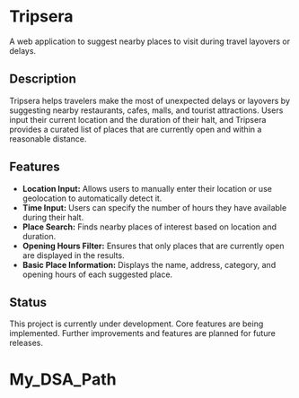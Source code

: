 # Tripsera

A web application to suggest nearby places to visit during travel layovers or delays.

## Description

Tripsera helps travelers make the most of unexpected delays or layovers by suggesting nearby restaurants, cafes, malls, and tourist attractions.  Users input their current location and the duration of their halt, and Tripsera provides a curated list of places that are currently open and within a reasonable distance.

## Features

*   **Location Input:**  Allows users to manually enter their location or use geolocation to automatically detect it.
*   **Time Input:**  Users can specify the number of hours they have available during their halt.
*   **Place Search:**  Finds nearby places of interest based on location and duration.
*   **Opening Hours Filter:**  Ensures that only places that are currently open are displayed in the results.
*   **Basic Place Information:** Displays the name, address, category, and opening hours of each suggested place.

<!-- ## Technologies Used -->
<!--  -->
<!-- *   **Frontend:** React -->
<!-- *   **Backend:** Node.js, Express -->
<!-- *   **Database:** MongoDB -->
<!-- *   **API (Potential):** Google Places API, Foursquare Places API (To be implemented) -->
<!--  -->
<!-- ## Setup Instructions -->
<!--  -->
<!-- 1.  **Clone the repository:** -->
<!--  -->
<!--     ```bash -->
<!--     git clone https://github.com/yourusername/tripsera.git  # Replace with your repository URL -->
<!--     cd tripsera -->
<!--     ``` -->
<!--  -->
<!-- 2.  **Install backend dependencies:** -->
<!--  -->
<!--     ```bash -->
<!--     cd backend -->
<!--     npm install -->
<!--     ``` -->
<!--  -->
<!-- 3.  **Configure MongoDB:** -->
<!--  -->
<!--     *   Ensure you have MongoDB installed and running. -->
<!--     *   Create a `.env` file in the `backend` directory and add your MongoDB connection string: -->
<!--  -->
<!--         ``` -->
<!--         MONGODB_URI=mongodb://localhost:27017/tripsera -->
<!--         ``` -->
<!--  -->
<!-- 4.  **Run the backend server:** -->
<!--  -->
<!--     ```bash -->
<!--     npm start -->
<!--     ``` -->
<!--  -->
<!-- 5.  **Install frontend dependencies:** -->
<!--  -->
<!--     ```bash -->
<!--     cd ../frontend -->
<!--     npm install -->
<!--     ``` -->
<!--  -->
<!-- 6.  **Run the frontend application:** -->
<!--  -->
<!--     ```bash -->
<!--     npm start -->
<!--     ``` -->
<!--  -->
<!--     The frontend should now be accessible in your browser at `http://localhost:3000`. -->

## Status

This project is currently under development. Core features are being implemented.  Further improvements and features are planned for future releases.

<!-- ## Future Enhancements -->
<!--  -->
<!-- *   Integrate with Google Places API or Foursquare Places API for more comprehensive place data. -->
<!-- *   Implement user authentication and trip saving functionality. -->
<!-- *   Add reviews and ratings for places. -->
<!-- *   Implement more advanced filtering options. -->
<!-- *   Implement caching. -->
<!--  -->
<!-- ## Contributing -->
<!--  -->
<!-- Contributions are welcome! Please feel free to submit pull requests or open issues. -->
<!--  -->
<!-- ## License -->
<!--  -->
<!-- [Optional: Add license information here, e.g., "This project is licensed under the MIT License - see the LICENSE file for details."] -->
<!--  -->
<!-- ## Contact -->
<!--  -->
<!-- [Your Name] - [Your Email] -->
# My_DSA_Path
